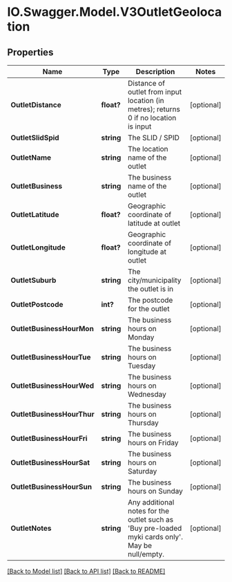 # IO.Swagger.Model.V3OutletGeolocation
## Properties

Name | Type | Description | Notes
------------ | ------------- | ------------- | -------------
**OutletDistance** | **float?** | Distance of outlet from input location (in metres); returns 0 if no location is input | [optional] 
**OutletSlidSpid** | **string** | The SLID / SPID | [optional] 
**OutletName** | **string** | The location name of the outlet | [optional] 
**OutletBusiness** | **string** | The business name of the outlet | [optional] 
**OutletLatitude** | **float?** | Geographic coordinate of latitude at outlet | [optional] 
**OutletLongitude** | **float?** | Geographic coordinate of longitude at outlet | [optional] 
**OutletSuburb** | **string** | The city/municipality the outlet is in | [optional] 
**OutletPostcode** | **int?** | The postcode for the outlet | [optional] 
**OutletBusinessHourMon** | **string** | The business hours on Monday | [optional] 
**OutletBusinessHourTue** | **string** | The business hours on Tuesday | [optional] 
**OutletBusinessHourWed** | **string** | The business hours on Wednesday | [optional] 
**OutletBusinessHourThur** | **string** | The business hours on Thursday | [optional] 
**OutletBusinessHourFri** | **string** | The business hours on Friday | [optional] 
**OutletBusinessHourSat** | **string** | The business hours on Saturday | [optional] 
**OutletBusinessHourSun** | **string** | The business hours on Sunday | [optional] 
**OutletNotes** | **string** | Any additional notes for the outlet such as &#x27;Buy pre-loaded myki cards only&#x27;. May be null/empty. | [optional] 

[[Back to Model list]](../README.md#documentation-for-models) [[Back to API list]](../README.md#documentation-for-api-endpoints) [[Back to README]](../README.md)

